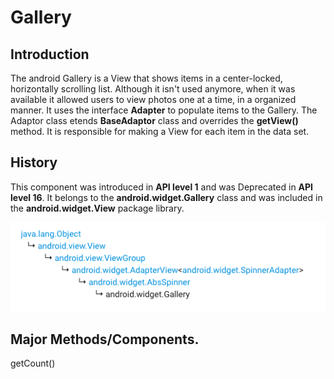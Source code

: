 # Gallery

## Introduction

The android Gallery is a View that shows items in a center-locked, horizontally scrolling list. Although it isn't used anymore, when it was available it allowed users to view photos one at a time, in a organized manner. It uses the interface **Adapter** to populate items to the Gallery. The Adaptor class etends **BaseAdaptor** class and overrides the **getView()** method. It is responsible for making a View for each item in the data set. 

## History

This component was introduced in **API level 1** and was Deprecated in **API level 16**. It belongs to the **android.widget.Gallery** class and was included in the **android.widget.View** package library. 

![image of packages](https://github.com/lucasfini/Gallery/blob/master/images/Screen%20Shot%202019-11-30%20at%206.07.46%20PM.png)

## Major Methods/Components. 

getCount()


